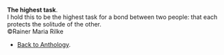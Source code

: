**The highest task**.  
I hold this to be the highest task for a bond between two people: that each protects the solitude of the other.  
©Rainer Maria Rilke

- <a href="https://kushalsamant.github.io/anthology.html">Back to Anthology</a>.  